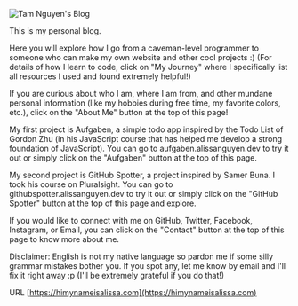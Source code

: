 ![Tam Nguyen's Blog](https://images.unsplash.com/photo-1516557070061-c3d1653fa646?ixlib=rb-1.2.1&ixid=eyJhcHBfaWQiOjEyMDd9&auto=format&fit=crop&w=800&q=60)

This is my personal blog.

Here you will explore how I go from a caveman-level programmer to someone who can make my own website and other cool projects :) (For details of how I learn to code, click on "My Journey" where I specifically list all resources I used and found extremely helpful!)

If you are curious about who I am, where I am from, and other mundane personal information (like my hobbies during free time, my favorite colors,  etc.), click on the "About Me" button at the top of this page!

My first project is Aufgaben, a simple todo app inspired by the Todo List of Gordon Zhu (in his JavaScript course that has helped me develop a strong foundation of JavaScript). You can go to aufgaben.alissanguyen.dev to try it out or simply click on the "Aufgaben" button at the top of this page.

My second project is GitHub Spotter, a project inspired by Samer Buna. I took his course on Pluralsight. You can go to githubspotter.alissanguyen.dev to try it out or simply click on the "GitHub Spotter" button at the top of this page and explore.

If you would like to connect with me on GitHub, Twitter, Facebook, Instagram, or Email, you can click on the "Contact" button at the top of this page to know more about me.

Disclaimer: English is not my native language so pardon me if some silly grammar mistakes bother you. If you spot any, let me know by email and I'll fix it right away :p (I'll be extremely grateful if you do that!)


URL [https://himynameisalissa.com](https://himynameisalissa.com)





